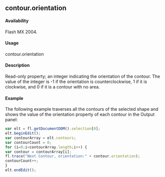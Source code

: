 ## contour.orientation

#### Availability

Flash MX 2004.

#### Usage

contour.orientation

#### Description

Read-only property; an integer indicating the orientation of the contour. The value of the integer is -1 if the orientation is counterclockwise, 1 if it is clockwise, and 0 if it is a contour with no area.

#### Example


The following example traverses all the contours of the selected shape and shows the value of the orientation
property of each contour in the Output panel:

```javascript
var elt = fl.getDocumentDOM().selection[0];
elt.beginEdit();
var contourArray = elt.contours;
var contourCount = 0;
for (i=0;i<contourArray.length;i++) {
var contour = contourArray[i];
fl.trace("Next Contour, orientation:" + contour.orientation);
contourCount++;
}
elt.endEdit();
```